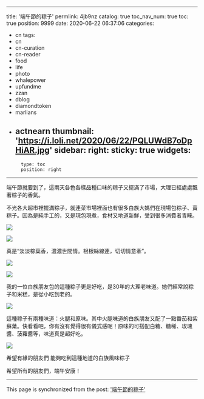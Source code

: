
---
title: '端午節的粽子'
permlink: 4jb9nz
catalog: true
toc_nav_num: true
toc: true
position: 9999
date: 2020-06-22 06:37:06
categories:
- cn
tags:
- cn
- cn-curation
- cn-reader
- food
- life
- photo
- whalepower
- upfundme
- zzan
- dblog
- diamondtoken
- marlians
- actnearn
thumbnail: 'https://i.loli.net/2020/06/22/PQLUWdB7oDpHiAR.jpg'
sidebar:
    right:
        sticky: true
widgets:
    -
        type: toc
        position: right
---


端午節就要到了，這兩天各色各樣品種口味的粽子又擺滿了市場，大理已經處處飄著粽子的香氣。

不光各大超市裡擺滿粽子，就連菜巿場裡面也有很多白族大媽們在現場包粽子、賣粽子。因為是純手工的，又是現包現煮，食材又地道新鮮，受到很多消費者青睞。


![](https://i.loli.net/2020/06/22/PQLUWdB7oDpHiAR.jpg)

![](https://i.loli.net/2020/06/22/MsfB3bW1gC6KYSz.jpg)


真是“淡淡棕葉香，濃濃世間情。根根絲線連，切切情意牽”。


![](https://i.loli.net/2020/06/22/kM5ltID179mLCBs.jpg)

![](https://i.loli.net/2020/06/22/LgI4Y9yES1bPcoT.jpg)


我的一位白族朋友包的這種粽子更是好吃，是30年的大理老味道。她們經常說粽子和米糕，是從小吃到老的。


![](https://i.loli.net/2020/06/22/5SrcTeMo7IPRmsd.jpg)


這種粽子有兩種味道：火腿和原味。其中火腿味道的白族朋友又配了一點番茄和紫蘇葉。快看看吧，你有沒有覺得很有儀式感呢！原味的可搭配白糖、糖稀、玫瑰醬、菠蘿醬等，味道真是超好吃。


![](https://i.loli.net/2020/06/22/F4ITn9W2zsCOJNE.jpg)


希望有緣的朋友們
能夠吃到這種地道的白族風味粽子

希望所有的朋友們，端午安康！

- - -

This page is synchronized from the post: ['端午節的粽子'](https://steemit.com/@sunai/4jb9nz)
